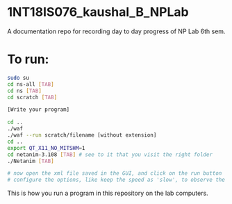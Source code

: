 # 1NT18IS076_kaushal_B_NPLab
A documentation repo for recording day to day progress of NP Lab 6th sem.

# To run:

```bash
sudo su
cd ns-all [TAB]
cd ns [TAB]
cd scratch [TAB]

[Write your program]

cd ..
./waf
./waf --run scratch/filename [without extension]
cd ..
export QT_X11_NO_MITSHM=1
cd netanim-3.108 [TAB] # see to it that you visit the right folder
./Netanim [TAB]

# now open the xml file saved in the GUI, and click on the run button
# configure the options, like keep the speed as 'slow', to observe the packet
```

This is how you run a program in this repository on the lab computers.
